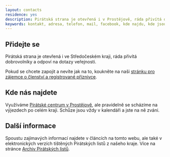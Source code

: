 ```yaml
---
layout: contacts
residence: yes
description: Pirátská strana je otevřená i v Prostějově, ráda přivítá dobrovolníky a odpoví na dotazy veřejnosti.
keywords: kontakt, adresa, telefon, mail, facebook, kde najdu, kde jsou
---
```

## Přidejte se

Pirátská strana je otevřená i ve Středočeském kraji, ráda přivítá dobrovolníky a odpoví na dotazy veřejnosti.

Pokud se chcete zapojit a nevíte jak na to, koukněte na naši [stránku pro zájemce o členství a registrované příznivce](/zajemci).

## Kde nás najdete

Využíváme [Pirátské centrum v Prostějově](https://praha.pirati.cz/cepp/), ale pravidelně se scházíme na výjezdech po celém kraji. Schůze jsou vždy v kalendáři a jste na ně zváni. 

## Další informace

Spoustu zajímavých informací najdete v článcích na tomto webu, ale také v elektronických verzích tištěných Pirátských listů z našeho kraje. Více na stránce [Archiv Pirátských listů](/piratske-listy/).


